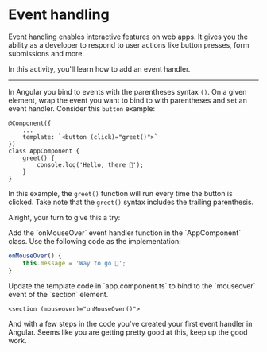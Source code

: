 # Event handling

Event handling enables interactive features on web apps. It gives you the ability as a developer to respond to user actions like button presses, form submissions and more.

In this activity, you'll learn how to add an event handler.

<hr />

In Angular you bind to events with the parentheses syntax `()`. On a given element, wrap the event you want to bind to with parentheses and set an event handler. Consider this `button` example:

```angular-ts
@Component({
    ...
    template: `<button (click)="greet()">`
})
class AppComponent {
    greet() {
        console.log('Hello, there 👋');
    }
}
```

In this example, the `greet()` function will run every time the button is clicked. Take note that the `greet()` syntax includes the trailing parenthesis.

Alright, your turn to give this a try:

<docs-workflow>

<docs-step title="Add an event handler">
Add the `onMouseOver` event handler function in the `AppComponent` class. Use the following code as the implementation:

```ts
onMouseOver() {
    this.message = 'Way to go 🚀';
}
```

</docs-step>

<docs-step title="Bind to the template event">
Update the template code in `app.component.ts` to bind to the `mouseover` event of the `section` element.

```angular-html
<section (mouseover)="onMouseOver()">
```

</docs-step>

</docs-workflow>

And with a few steps in the code you've created your first event handler in Angular. Seems like you are getting pretty good at this, keep up the good work.
